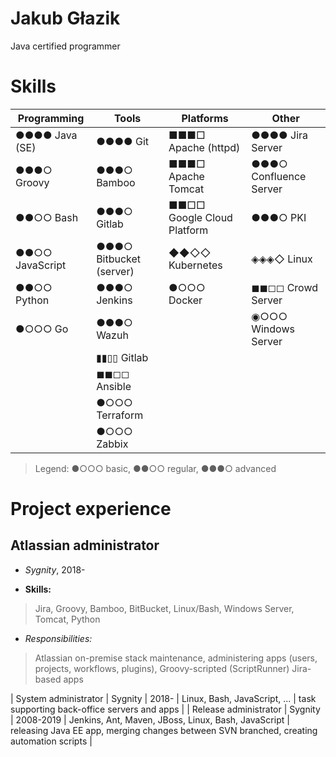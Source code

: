 # Jakub Głazik
Java certified programmer 


# Skills

| Programming             | Tools                   | Platforms                  | Other                      |
| -----                   | -----                   | -----                      | -----                      |
| ●●●● Java (SE)          | ●●●● Git                | ■■■□ Apache (httpd)        | ●●●● Jira Server           |
| ●●●○ Groovy             | ●●●○ Bamboo             | ■■■□ Apache Tomcat         | ●●●○ Confluence Server     |
| ●●○○ Bash               | ●●●○ Gitlab             | ■■□□ Google Cloud Platform | ●●●○ PKI                   |
| ●●○○ JavaScript         | ●●●○ Bitbucket (server) | ◆◆◇◇ Kubernetes            | ◈◈◈◇ Linux                 |
| ●●○○ Python             | ●●●○ Jenkins            | ●○○○ Docker                | ◼◼◻◻ Crowd Server          |
| ●○○○ Go                 | ●●●○ Wazuh              |                            | ◉○○○ Windows Server        |
|                         | ▮▮▯▯ Gitlab             |                            |                            |
|                         | ◼◼◻◻ Ansible            |                            |                            |
|                         | ●○○○ Terraform          |                            |                            |
|                         | ●○○○ Zabbix             |                            |                            |

> Legend: ●○○○ basic, ●●○○ regular, ●●●○ advanced


# Project experience

## Atlassian administrator
* *Sygnity*, 2018-

* **Skills:**
> Jira, Groovy, Bamboo, BitBucket, Linux/Bash, Windows Server, Tomcat, Python

* *Responsibilities:*
> Atlassian on-premise stack maintenance, administering  apps (users, projects, workflows, plugins), Groovy-scripted (ScriptRunner) Jira-based apps


| System administrator  | Sygnity  | 2018-     | Linux, Bash, JavaScript, ...                                 | task supporting back-office servers and apps                                             |
| Release administrator | Sygnity  | 2008-2019 | Jenkins, Ant, Maven, JBoss, Linux, Bash, JavaScript          | releasing Java EE app, merging changes between SVN branched, creating automation scripts |
